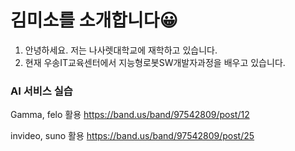 # 김미소를 소개합니다😀

1. 안녕하세요. 저는 나사렛대학교에 재학하고 있습니다.
2. 현재 우송IT교육센터에서 지능형로봇SW개발자과정을 배우고 있습니다.

### AI 서비스 실습
Gamma, felo 활용
https://band.us/band/97542809/post/12

invideo, suno 활용
https://band.us/band/97542809/post/25
